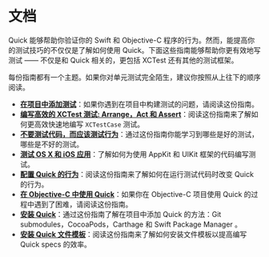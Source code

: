 # 文档

Quick 能够帮助你验证你的 Swift 和 Objective-C 程序的行为。然而，能提高你的测试技巧的不仅仅是了解如何使用 Quick。下面这些指南能够帮助你更有效地写测试 —— 不仅是和 Quick 相关的，更包括 XCTest 还有其他的测试框架。

每份指南都有一个主题。如果你对单元测试完全陌生，建议你按照从上往下的顺序阅读。

- **[在项目中添加测试](SettingUpYourXcodeProject.md)**：如果你遇到在项目中构建测试的问题，请阅读这份指南。
- **[编写高效的 XCTest 测试: Arrange，Act 和 Assert](ArrangeActAssert.md)**：阅读这份指南来了解如何更高效快速地编写 `XCTestCase` 测试。
- **[不要测试代码，而应该测试行为](BehavioralTesting.md)**：通过这份指南你能学习到哪些是好的测试，哪些是不好的测试。
- **[测试 OS X 和 iOS 应用](TestingApps.md)**：了解如何为使用 AppKit 和 UIKit 框架的代码编写测试。
- **[配置 Quick 的行为](ConfiguringQuick.md)**：阅读这份指南来了解如何在运行测试代码时改变 Quick 的行为。
- **[在 Objective-C 中使用 Quick](QuickInObjectiveC.md)**：如果你在 Objective-C 项目使用 Quick 的过程中遇到了困难，请阅读这份指南。
- **[安装 Quick](InstallingQuick.md)**：通过这份指南了解在项目中添加 Quick 的方法：Git submodules，CocoaPods，Carthage 和 Swift Package Manager 。
- **[安装 Quick 文件模板](InstallingFileTemplates.md)**：阅读这份指南来了解如何安装文件模板以提高编写 Quick specs 的效率。


